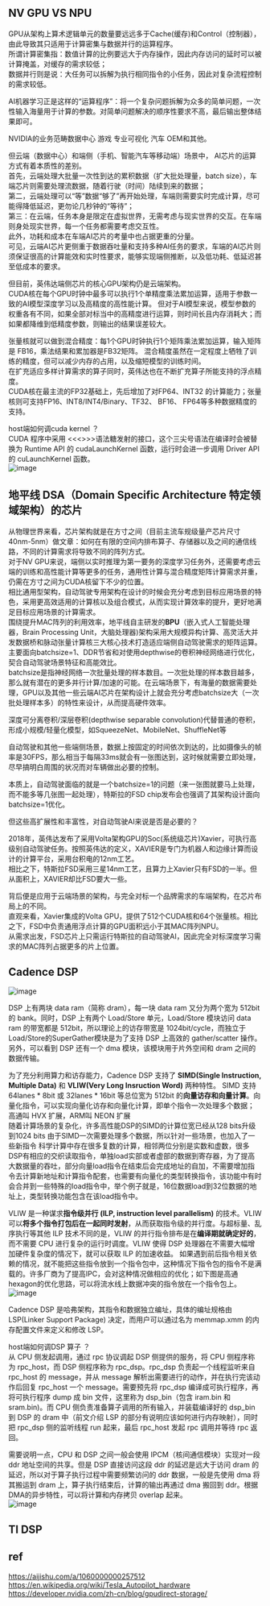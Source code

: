 
## NV GPU VS NPU  

GPU从架构上算术逻辑单元的数量要远远多于Cache(缓存)和Control（控制器），由此导致其只适用于计算密集与数据并行的运算程序。     
所谓计算密集指：数值计算的比例要远大于内存操作，因此内存访问的延时可以被计算掩盖，对缓存的需求较低；      
数据并行则是说：大任务可以拆解为执行相同指令的小任务，因此对复杂流程控制的需求较低。 

AI机器学习正是这样的“运算程序”：将一个复杂问题拆解为众多的简单问题，一次性输入海量用于计算的参数。对简单问题解决的顺序性要求不高，最后输出整体结果即可。

NVIDIA的业务范畴数据中心  游戏  专业可视化  汽车  OEM和其他。    

但云端（数据中心）和端侧（手机、智能汽车等移动端）场景中， AI芯片的运算方式有着本质性的差别。   
首先，云端处理大批量一次性到达的累积数据（扩大批处理量，batch size），车端芯片则需要处理流数据，随着行驶（时间）陆续到来的数据；   
第二，云端处理可以“等”数据“够了”再开始处理，车端则需要实时完成计算，尽可能得降低延迟，更勿论几秒钟的“等待”；    
第三：在云端，任务本身是限定在虚拟世界，无需考虑与现实世界的交互。在车端则身处现实世界，每一个任务都需要考虑交互性。    
此外，功耗和成本在车端AI芯片的考量中也占据更重的分量。     
可见，云端AI芯片更侧重于数据吞吐量和支持多种AI任务的要求，车端的AI芯片则须保证很高的计算能效和实时性要求，能够实现端侧推断，以及低功耗、低延迟甚至低成本的要求。

但目前，英伟达端侧芯片的核心GPU架构仍是云端架构。   
CUDA核在每个GPU时钟中最多可以执行1个单精度乘法累加运算，适用于参数一致的AI模型深度学习以及高精度的高性能计算。
但对于AI模型来说，模型参数的权重各有不同，如果全部对标当中的高精度进行运算，则时间长且内存消耗大；而如果都降维到低精度参数，则输出的结果误差较大。 

张量核就可以做到混合精度：每1个GPU时钟执行1个矩阵乘法累加运算，输入矩阵是 FB16，乘法结果和累加器是FB32矩阵。
混合精度虽然在一定程度上牺牲了训练的精度，但可以减少内存的占用，以及缩短模型的训练时间。   
在扩充适应多样计算需求的算子同时，英伟达也在不断扩充算子所能支持的浮点精度。   
CUDA核在最主流的FP32基础上，先后增加了对FP64、INT32 的计算能力；张量核则可支持FP16、INT8/INT4/Binary、TF32、 BF16、 FP64等多种数据精度的支持。 

host端如何调cuda kernel ？   
CUDA 程序中采用 <<<>>>语法糖发射的接口，这个三尖号语法在编译时会被替换为 Runtime API 的 cudaLaunchKernel 函数，运行时会进一步调用 Driver API 的 cuLaunchKernel 函数。    
![image](https://github.com/user-attachments/assets/abe641c7-7fe2-4097-8b13-c90f74e03945)

 
## 地平线  DSA（Domain Specific Architecture 特定领域架构）的芯片     

从物理世界来看，芯片架构就是在方寸之间（目前主流车规级量产芯片尺寸40nm-5nm）做文章：如何在有限的空间内排布算子、存储器以及之间的通信线路，不同的计算需求将导致不同的阵列方式。   
对于NV GPU来说，端侧以实时推理为第一要务的深度学习任务外，还需要考虑云端的训练和高性能计算等更多的任务，通用性计算与混合精度矩阵计算需求并重，仍需在方寸之间为CUDA核留下不少的位置。    
相比通用型架构，自动驾驶专用架构在设计的时候会充分考虑到目标应用场景的特色，采用更高效适用的计算核以及组合模式，从而实现计算效率的提升，更好地满足目标应用场景的计算需求。    
围绕提升MAC阵列的利用效率，地平线自主研发的**BPU**（嵌入式人工智能处理器，Brain Processing Unit，大脑处理器)架构采用大规模异构计算、高灵活大并发数据桥和脉动张量计算核三大核心技术打造适应端侧自动驾驶需求的矩阵运算。  
主要面向batchsize=1、DDR节省和对使用depthwise的卷积神经网络进行优化，契合自动驾驶场景特征和高能效比。     
batchsize是指神经网络一次批量处理的样本数目。一次批处理的样本数目越多，那么就有潜在的更多并行计算/加速的可能。在云端场景下，有海量的数据需要处理，GPU以及其他一些云端AI芯片在架构设计上就会充分考虑batchsize大（一次批处理样本多）的特性来设计，从而提高硬件效率。 

深度可分离卷积/深层卷积(depthwise separable convolution)代替普通的卷积，形成小规模/轻量化模型，如SqueezeNet、MobileNet、ShuffleNet等

自动驾驶和其他一些端侧场景，数据上按固定的时间依次到达的，比如摄像头的帧率是30FPS，那么相当于每隔33ms就会有一张图达到，这时候就需要立即处理，尽早搞明白周围的状况而对车辆做出必要的控制。 

本质上，自动驾驶面临的就是一个batchsize=1的问题（来一张图就要马上处理，而不能多等几张图一起处理），特斯拉的FSD chip发布会也强调了其架构设计面向batchsize=1优化。

但这些高扩展性和丰富性，对自动驾驶AI来说是否是必要的？

2018年，英伟达发布了采用Volta架构GPU的Soc(系统级芯片)Xavier，可执行高级别自动驾驶任务。按照英伟达的定义，XAVIER是专门为机器人和边缘计算而设计的计算平台，采用台积电的12nm工艺。  
相比之下，特斯拉FSD采用三星14nm工艺，且算力上Xavier只有FSD的一半。但从面积上，XAVIER却比FSD要大一些。 

背后便是应用于云端场景的架构，与完全对标一个品牌需求的车端架构，在芯片布局上的不同。    
直观来看，Xavier集成的Volta GPU，提供了512个CUDA核和64个张量核。相比之下，FSD中负责通用浮点计算的GPU面积远小于其MAC阵列NPU。   
从需求出发，FSD芯片上只需运行特斯拉的自动驾驶AI，因此完全对标深度学习需求的MAC阵列占据更多的片上位置。     

## Cadence DSP    
![image](https://github.com/user-attachments/assets/a4ec33b6-9f0d-4266-a647-039bf6aca46e)

DSP 上有两块 data ram（简称 dram），每一块 data ram 又分为两个宽为 512bit 的 bank。同时，DSP 上有两个 Load/Store 单元，Load/Store 模块访问 data ram 的带宽都是 512bit，所以理论上的访存带宽是 1024bit/cycle，而独立于 Load/Store的SuperGather模块是为了支持 DSP 上高效的 gather/scatter 操作。另外，可以看到 DSP 还有一个 dma 模块，该模块用于片外空间和 dram 之间的数据传输。    

为了充分利用算力和访存能力，Cadence DSP 支持了 **SIMD(Single Instruction, Multiple Data)** 和 **VLIW(Very Long Insruction Word)** 两种特性。
SIMD 支持 64lanes * 8bit 或 32lanes * 16bit 等总位宽为 512bit 的**向量访存和向量计算**。向量化指令，可以实现向量化访存和向量化计算，即单个指令一次处理多个数据；    
高通叫 HVX 扩展，ARM叫 NEON 扩展   
随着计算场景的复杂化，许多高性能DSP的SIMD的计算位宽已经从128 bits升级到1024 bits
由于SIMD一次需要处理多个数据，所以针对一些场景，也加入了一些新指令
科学计算中存在很多复数的计算，相邻两位分别是实数和虚数，很多DSP有相应的交织读取指令，单独load实部或者虚部的数据到寄存器，为了提高大数据量的吞吐，部分向量load指令在结束后会完成地址的自加，不需要增加指令去计算新地址和计算指令配套，也需要有向量化的类型转换指令，该功能中有时会合并到一些特殊的load指令中，举个例子就是，16位数据load到32位数据的地址上，类型转换功能包含在该load指令中。

VLIW 是一种谋求**指令级并行 (ILP, instruction level parallelism)** 的技术。VLIW 可以**将多个指令打包后在一起同时发射**，从而获取指令级的并行度。与超标量、乱序执行等其他 ILP 技术不同的是，VLIW 的并行指令排布是在**编译期就确定好的**，而不需要 CPU 进行复杂的运行时调度。VLIW 使得 DSP 处理器在不需要大幅增加硬件复杂度的情况下，就可以获取 ILP 的加速收益。 
如果遇到前后指令相关依赖的情况，就不能把这些指令放到一个指令包中，这种情况下指令包的指令不是满载的。许多厂商为了提高IPC，会对这种情况做相应的优化；如下图是高通hexagon的优化思路，可以将流水线上数据冲突的指令放在一个指令包上。
![image](https://github.com/user-attachments/assets/761cf482-a271-4b21-b8d8-d0bc44e5a71a)

Cadence DSP 是哈弗架构，其指令和数据独立编址，具体的编址规格由 LSP(Linker Support Package) 决定，而用户可以通过名为 memmap.xmm 的内存配置文件来定义和修改 LSP。  

host端如何调DSP 算子 ？  
从 CPU 侧发起调用，通过 rpc 协议调起 DSP 侧提供的服务，将 CPU 侧程序称为 rpc_host，而 DSP 侧程序称为 rpc_dsp。rpc_dsp 负责起一个线程监听来自 rpc_host 的 message，并从 message 解析出需要进行的动作，并在执行完该动作后回复 rpc_host 一个 message。需要预先将 rpc_dsp 编译成可执行程序，再将可执行程序 dump 成 bin 文件，这里称为 dsp_bin（包含 iram.bin 和 sram.bin)。而 CPU 侧负责准备算子调用的所有输入，并装载编译好的 dsp_bin 到 DSP 的 dram 中（前文介绍 LSP 的部分有说明应该如何进行内存映射），同时把 rpc_dsp 侧的监听线程 run 起来，最后 rpc_host 发起 rpc 调用并等待 rpc 返回。

需要说明一点，CPU 和 DSP 之间一般会使用 IPCM（核间通信模块）实现对一段 ddr 地址空间的共享。但是 DSP 直接访问这段 ddr 的延迟是远大于访问 dram 的延迟，所以对于算子执行过程中需要频繁访问的 ddr 数据，一般是先使用 dma 将其搬运到 dram 上，算子执行结束后，计算的输出再通过 dma 搬回到 ddr。根据DMA的异步特性，可以将计算和内存拷贝 overlap 起来。         
![image](https://github.com/user-attachments/assets/aaae7970-b8f0-4856-8459-542cca51d3e8)

 
## TI DSP


## ref   

https://aijishu.com/a/1060000000257512  
https://en.wikipedia.org/wiki/Tesla_Autopilot_hardware   
https://developer.nvidia.com/zh-cn/blog/gpudirect-storage/    

